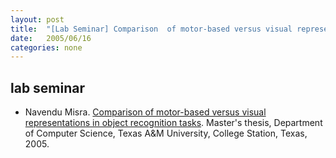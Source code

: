 ```yaml
---
layout: post
title:  "[Lab Seminar] Comparison  of motor-based versus visual representations in object recognition tasks"
date:   2005/06/16
categories: none
---
```



 
 



<h2>lab seminar</h2>
<!-- BEGIN BIBLIOGRAPHY references -->
<!--
    DO NOT MODIFY THIS BIBLIOGRAPHY BY HAND!  IT IS MAINTAINED AUTOMATICALLY!
    YOUR CHANGES WILL BE LOST THE NEXT TIME IT IS UPDATED!
--> 
<!-- Generated by: /home/yschoe/nn/tex/bib2html/bib2html -d references bib2html.aux bib2html.tmp -->
<UL>

<!-- Authors: Navendu Misra -->
<LI><A NAME="misra:ms05">Navendu</A> Misra.
<A HREF="http://faculty.cs.tamu.edu/choe/ftp/publications/misra.ms05.pdf">Comparison
  of motor-based versus visual representations in object recognition tasks</A>.
Master's thesis, Department of Computer Science, Texas A&amp;M University, College
  Station, Texas, 2005.

</LI></UL>

<!-- END BIBLIOGRAPHY references -->


 

